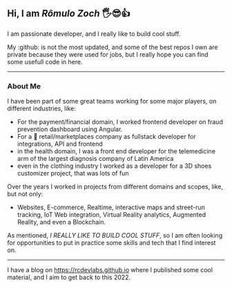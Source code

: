 ## Hi, I am *Rômulo Zoch* 🖐️😎👍

I am passionate developer, and I really like to build cool stuff.

My :github: is not the most updated, and some of the best repos I own are private because they were used for jobs, but I really hope you can find some usefull code in here.


---

### About Me
I have been part of some great teams working for some major players, on different industries, like:
- For the payment/financial domain, I worked frontend developer on fraud prevention dashboard using Angular.
- For a 🦄 retail/marketplaces company as fullstack developer for integrations, API and frontend
- in the health domain, I was a front end developer for the telemedicine arm of the largest diagnosis company of Latin America
- even in the clothing industry I worked as a developer for a 3D shoes customizer project, that was lots of fun


Over the years I worked in projects from different domains and scopes, like, but not only:
- Websites, E-commerce, Realtime, interactive maps and street-run tracking, IoT Web integration, Virtual Reality analytics, Augmented Reality, and even a Blockchain.


As mentioned, *I REALLY LIKE TO BUILD COOL STUFF*, so I am often looking for opportunities to put in practice some skills and tech that I find interest on.

---

I have a blog on https://rcdevlabs.github.io where I published some cool material, and I aim to get back to this 2022.

